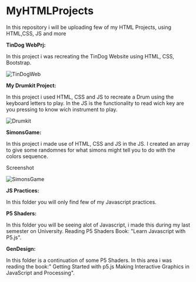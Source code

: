 # MyHTMLProjects
In this repository i will be uploading few of my HTML Projects, using HTML,CSS, JS and more


**TinDog WebPrj:**


In this project i was recreating the TinDog Website using HTML, CSS, Bootstrap.

![TinDogWeb](https://github.com/Elswee13/MyHTMLProjects/assets/77897104/099d169d-2b65-405b-9726-ef07de9b9efa)


**My Drumkit Project:**


In this project i used HTML, CSS and JS to recreate a Drum using the keyboard letters to play.
In the JS is the functionality to read wich key are you pressing to know wich instrument to play.

![Drumkit](https://github.com/Elswee13/MyHTMLProjects/assets/77897104/262cc56e-5106-48e0-ae51-532dc668934b)


**SimonsGame:**


In this project i made use of HTML, CSS and JS in the JS. 
I created an array to give some randomnes for what simons might tell you to do with the colors sequence.

Screenshot

![SimonsGame](https://github.com/Elswee13/MyHTMLProjects/assets/77897104/f0c8e165-c4de-4c52-9fb7-31448d1f7211)


**JS Practices:**

In this folder you will only find few of my Javascript practices.

**P5 Shaders:**


In this folder you will be seeing alot of Javascript, i made this during my last semester on University. 
Reading P5 Shaders Book: "Learn Javascript with P5.js".

**GenDesign:**

In this folder is a continuation of some P5 Shaders. In this area i was reading the book:" Getting Started with p5.js Making Interactive Graphics in JavaScript and Processing".
